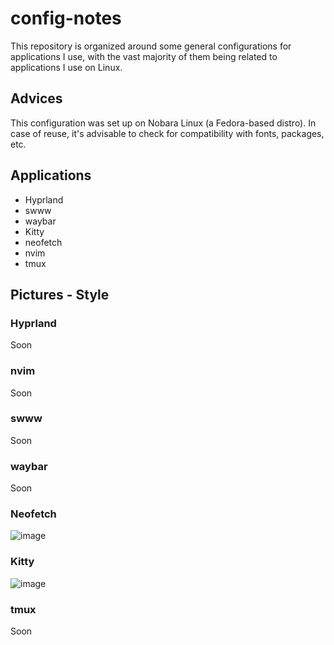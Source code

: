 # config-notes

This repository is organized around some general configurations for applications I use, with the vast majority of them being related to applications I use on Linux.

## Advices

This configuration was set up on Nobara Linux (a Fedora-based distro). In case of reuse, it's advisable to check for compatibility with fonts, packages, etc.

## Applications

- Hyprland
- swww
- waybar
- Kitty
- neofetch
- nvim
- tmux

## Pictures - Style
### Hyprland
Soon

### nvim
Soon

### swww
Soon

### waybar
Soon

### Neofetch
![image](https://github.com/akyua/Gaming-Portable/assets/75745796/745d4acc-59c7-4f22-a4a5-11044f8e08c5)

### Kitty
![image](https://github.com/akyua/Gaming-Portable/assets/75745796/d11005a5-04a3-4058-bdb5-d6e260354ccf)
### tmux
Soon
